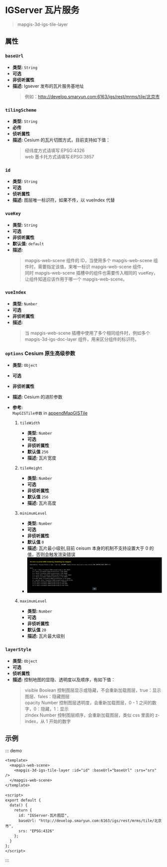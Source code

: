 # IGServer 瓦片服务

> mapgis-3d-igs-tile-layer

## 属性

### `baseUrl`

- **类型:** `String`
- **可选**
- **非侦听属性**
- **描述:** Igsever 发布的瓦片服务基地址
  > 例如：http://develop.smaryun.com:6163/igs/rest/mrms/tile/北京市

### `tilingScheme`

- **类型:** `String`
- **必传**
- **侦听属性**
- **描述:** Cesium 的瓦片切图方式，目前支持如下值：
  > 经纬度方式请填写:EPSG:4326 <br/>
  > web 墨卡托方式请填写:EPSG:3857

### `id`

- **类型:** `String`
- **可选**
- **侦听属性**
- **描述:** 图层唯一标识符，如果不传，以 vueIndex 代替

### `vueKey`

- **类型:** `String`
- **可选**
- **非侦听属性**
- **默认值:** `default`
- **描述:**
  > mapgis-web-scene 组件的 ID，当使用多个 mapgis-web-scene 组件时，需要指定该值，来唯一标识 mapgis-web-scene 组件， <br/>
  > 同时 mapgis-web-scene 插槽中的组件也需要传入相同的 vueKey，让组件知道应该作用于哪一个 mapgis-web-scene。

### `vueIndex`

- **类型:** `Number`
- **可选**
- **非侦听属性**
- **描述:**
  > 当 mapgis-web-scene 插槽中使用了多个相同组件时，例如多个 mapgis-3d-igs-doc-layer 组件，用来区分组件的标识符。

### `options` Cesium 原生高级参数

- **类型:** `Object`
- **可选**
- **非侦听属性**
- **描述:** Cesium 的进阶参数
- **参考:** <br>
  `MapGISTile参数` in [appendMapGISTile](http://develop.smaryun.com/docs/cesium/module-%25E5%25AE%25A2%25E6%2588%25B7%25E7%25AB%25AF%25E6%2595%25B0%25E6%258D%25AE%25E6%259C%258D%25E5%258A%25A1.TilesLayer.html#appendMapGISTile)

  1. `tileWidth`

     - **类型:** `Number`
     - **可选**
     - **非侦听属性**
     - **默认值** `256`
     - **描述:** 瓦片宽度

  2. `tileHeight`

     - **类型:** `Number`
     - **可选**
     - **非侦听属性**
     - **默认值** `256`
     - **描述:** 瓦片高度

  3. `minimumLevel`

     - **类型:** `Number`
     - **可选**
     - **非侦听属性**
     - **默认值** `0`
     - **描述:** 瓦片最小级别,目前 ceisum 本身的机制不支持设置大于 0 的值，否则会触发渲染错误
     - ![渲染错误](../../../images/layer/minzoom-error.png)

  4. `maximumLevel`
     - **类型:** `Number`
     - **可选**
     - **非侦听属性**
     - **默认值** `20`
     - **描述:** 瓦片最大级别


### `layerStyle`

- **类型:** `Object`
- **可选**
- **侦听属性**
- **描述:** 控制地图的显隐、透明度以及顺序，有如下值：
  > visible Boolean 控制图层显示或隐藏，不会重新加载图层，true：显示图层、fales：隐藏图层 <br/>
  > opacity Number 控制图层透明度，会重新加载图层，0 - 1 之间的数字，0：隐藏，1：显示 <br/>
  > zIndex Number 控制图层顺序，会重新加载图层，类似 css 里面的 z-index，从 1 开始的数字 <br/>

## 示例

::: demo

```vue
<template>
  <mapgis-web-scene>
    <mapgis-3d-igs-tile-layer :id="id" :baseUrl="baseUrl" :srs="srs" />
  </mapgis-web-scene>
</template>

<script>
export default {
  data() {
    return {
      id: "IGServer-瓦片图层",
      baseUrl: "http://develop.smaryun.com:6163/igs/rest/mrms/tile/北京市",
      srs: "EPSG:4326"
    };
  }
};
</script>
```

:::